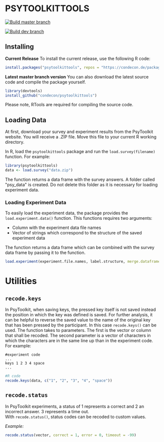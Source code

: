 # PSYTOOLKITTOOLS

[![Build master branch](https://github.com/condecon/psytoolkittools/actions/workflows/r_master.yml/badge.svg)](https://github.com/condecon/psytoolkittools/actions/workflows/r_master.yml)

[![Build dev branch](https://github.com/condecon/psytoolkittools/actions/workflows/r_dev.yml/badge.svg)](https://github.com/condecon/psytoolkittools/actions/workflows/r_dev.yml)

## Installing 

**Current Release**
To install the current release, use the following R code:
```r
install.packages("psytoolkittools", repos = "https://condecon.de/packages")
```
**Latest master branch version**
You can also download the latest source code and compile the package yourself.
```r
library(devtools)
install_github("condecon/psytoolkittools")
```
Please note, RTools are required for compiling the source code.

## Loading Data

At first, download your survey and experiment results from the
PsyToolkit website. You will receive a .ZIP file. Move this file to your
current R working directory.

In R, load the `psytoolkittools` package and run the `load.survey(filename)` function.
For example:
```r
library(psytoolkittools)
data <- load.survey("data.zip")
```
The function returns a data frame with the survey answers.
A folder called "psy_data" is created. Do not delete this folder as it is necessary for loading experiment data.

### Loading Experiment Data
To easily load the experiment data, the package provides the `load.experiment.data()` function.
This functions requires two arguments:
- Column with the experiment data file names
- Vector of strings which correspond to the structure of the saved experiment data

The function returns a data frame which can be combined with the survey data frame by passing it to the function.
```r
load.experiment(experiment.file.names, label.structure, merge.dataframe = surveydata)
```

# Utilities

## `recode.keys`
In PsyToolkit, when saving keys, the pressed key itself is not saved instead the position in which the key was defined is saved.
For further analysis, it can be helpful to reverse the saved value to the name of the original key that has been pressed by the participant.
In this case `recode.keys()` can be used.
The function takes to parameters. The first is the vector or column that shall be recoded. The second parameter is a vector of characters in which the characters are in the same line up than in the experiment code.
For example:
```
#experiment code
...
keys 1 2 3 4 space
...
```

```r
#R code
recode.keys(data, c("1", "2", "3", "4", "space"))
```
## `recode.status`

In PsyToolkit experiments, a status of 1 represents a correct and 2 an incorrect answer. 3 represents a time out.\
With `recode.status()`, status codes can be recoded to custom values.

*Example:*

```r
recode.status(vector, correct = 1, error = 0, timeout = -99)
```